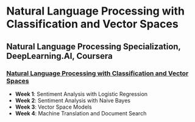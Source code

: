# Natural Language Processing with Classification and Vector Spaces

## Natural Language Processing Specialization, DeepLearning.AI, Coursera

### [Natural Language Processing with Classification and Vector Spaces](https://www.coursera.org/learn/classification-vector-spaces-in-nlp)

- **Week 1**: Sentiment Analysis with Logistic Regression
- **Week 2**: Sentiment Analysis with Naive Bayes
- **Week 3**: Vector Space Models
- **Week 4**: Machine Translation and Document Search
